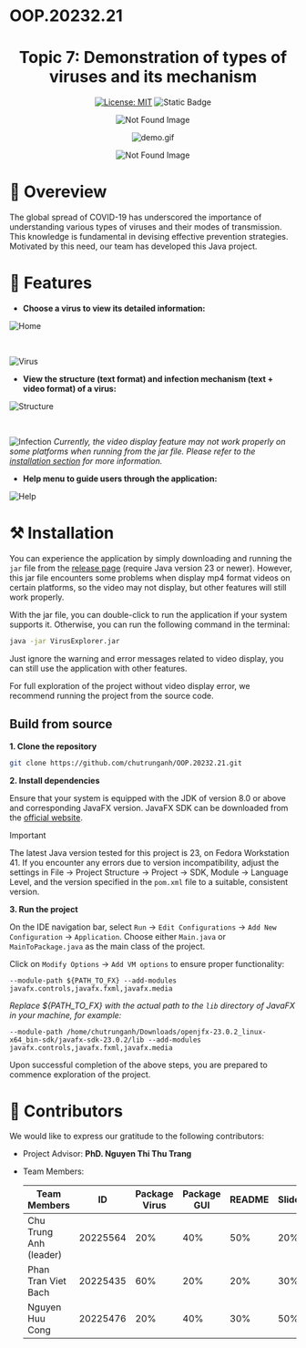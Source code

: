 # OOP.20232.21 

<div align="center">

# Topic 7: Demonstration of types of viruses and its mechanism

</div>

<div align="center">

[![License: MIT](https://img.shields.io/badge/License-MIT-yellow.svg)](https://opensource.org/licenses/MIT)
![Static Badge](https://img.shields.io/badge/GUI-javaFX-green) 



<p><img src="assets/ColorLine.png" alt="Not Found Image">  </p>

![demo.gif](assets/demo.gif)
<p><img src="assets/ColorLine.png" alt="Not Found Image">  </p>

</div>

# 📝 Overeview 
The global spread of COVID-19 has underscored the importance of understanding various types of viruses and their modes of transmission. This knowledge is fundamental in devising effective prevention strategies. Motivated by this need, our team has developed this Java project.

# 📌 Features 

- **Choose a virus to view its detailed information:**


![Home](assets/Home.png)

<br>

![Virus](assets/Virus.png)

- **View the structure (text format) and infection mechanism (text + video format) of a virus:**

![Structure](assets/Structure.png)

<br>

![Infection](assets/Infection.png)
*Currently, the video display feature may not work properly on some platforms when running from the jar file. Please refer to the [installation section](#-installation-) for more information.*

- **Help menu to guide users through the application:**

![Help](assets/Help.png)


# ⚒️ Installation 

You can experience the application by simply downloading and running the `jar` file from the [release page](https://github.com/chutrunganh/OOP.20232.21/releases/) (require Java version 23 or newer).
However, this jar file encounters some problems when display mp4 format videos on certain platforms, so the video may not display, but other features will still work properly.

With the jar file, you can double-click to run the application if your system supports it. Otherwise, you can run the following command in the terminal:

```bash
java -jar VirusExplorer.jar
```
Just ignore the warning and error messages related to video display, you can still use the application with other features.

For full exploration of the project without video display error, we recommend running the project from the source code.

## Build from source

**1. Clone the repository**
```bash
git clone https://github.com/chutrunganh/OOP.20232.21.git
```
**2. Install dependencies**

Ensure that your system is equipped with the JDK of version 8.0 or above and corresponding JavaFX version. 
JavaFX SDK can be downloaded from the [official website](https://gluonhq.com/products/javafx/).

> [!IMPORTANT]  
> The latest Java version tested for this project is 23, on Fedora Workstation 41. If you encounter any errors due to version incompatibility, adjust the settings in File -> Project Structure -> Project -> SDK, Module -> Language Level,
> and the version specified in the `pom.xml` file to a suitable, consistent version.


**3. Run the project**

On the IDE navigation bar, select `Run` -> `Edit Configurations` -> `Add New Configuration` -> `Application`.
Choose either `Main.java` or `MainToPackage.java` as the main class of the project.

Click on `Modify Options` -> `Add VM options` to ensure proper functionality:

```plaintext
--module-path ${PATH_TO_FX} --add-modules javafx.controls,javafx.fxml,javafx.media
```
*Replace ${PATH_TO_FX} with the actual path to the `lib` directory of JavaFX in your machine, for example:*
```plaintext
--module-path /home/chutrunganh/Downloads/openjfx-23.0.2_linux-x64_bin-sdk/javafx-sdk-23.0.2/lib --add-modules javafx.controls,javafx.fxml,javafx.media
```

Upon successful completion of the above steps, you are prepared to commence exploration of the project.


# 🤝 Contributors

We would like to express our gratitude to the following contributors:

- Project Advisor: **PhD. Nguyen Thi Thu Trang**
- Team Members:

  | Team Members | ID | Package Virus | Package GUI | README | Slide | Report | Diagram |
  | --- | --- | --- | --- | --- | --- | --- | --- |
  | Chu Trung Anh (leader) | 20225564 | 20% | 40% | 50% | 20% | 30% | 30% |
  | Phan Tran Viet Bach | 20225435 | 60% | 20% | 20% | 30% | 50% | 40% |
  | Nguyen Huu Cong | 20225476 | 20% | 40% | 30% | 50% | 20% | 30% |






